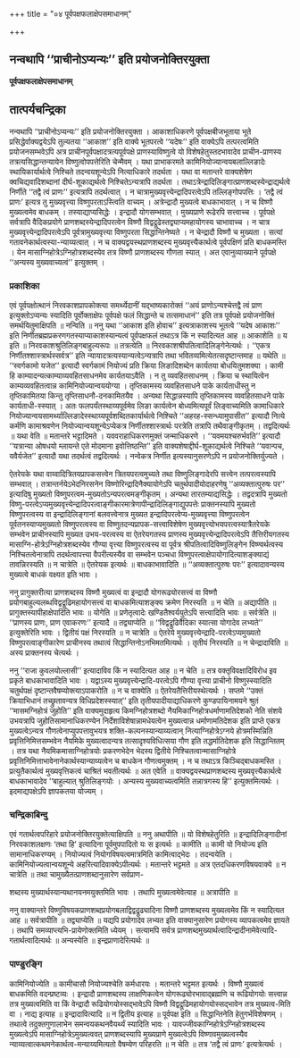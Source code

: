 +++
title = "०४ पूर्वपक्षफलाक्षेपसमाधानम्"

+++


## नन्वथापि ‘‘प्राचीनोऽप्यन्यः’’ इति प्रयोजनोक्तिरयुक्ता

**पूर्वपक्षफलाक्षेपसमाधानम्**

## **तात्पर्यचन्द्रिका**

नन्वथापि ‘‘प्राचीनोऽप्यन्यः’’ इति प्रयोजनोक्तिरयुक्ता । आकाशाधिकरणे पूर्वपक्षबीजभूताया भूते प्रसिद्धेर्वाक्यद्वयेऽपि तुल्यतया ‘‘आकाश’’ इति वाक्ये भूतपरत्वे ‘‘यदेषः’’ इति वाक्येऽपि तत्परत्वमिति प्रयोजनसम्भवेऽपि अत्र प्राचीनपूर्वपक्षादत्रत्यपूर्वपक्षे प्राणस्याविष्णुत्वे यो विशेषहेतुस्तदभावादेव प्राचीन-प्राणस्य तत्रत्यसिद्धान्तन्यायेन विष्णुत्वोपपत्तेरिति चेन्मैवम् । यथा प्राभाकरमते कामिनियोज्यान्वयबलाल्लिङादेः स्थायिकार्यार्थत्वे निश्चिते तदन्वयशून्येऽपि नित्याधिकारे तदर्थता । यथा वा मतान्तरे वाक्यशेषेण क्वचिद्यवादिशब्दानां दीर्घ-शूकाद्यर्थत्वे निश्चितेऽन्यत्रापि तदर्थता । तथाऽत्रेन्द्रादिलिङ्गात्प्राणशब्दस्येन्द्राद्यर्थत्वे निर्णीते ‘‘तद्वै त्वं प्राणः’’ इत्यत्रापि तदर्थत्वात् । न चात्रामुख्यवृत्त्येन्द्रादिपरत्वेऽपि तल्लिङ्गोपपत्तिः । ‘तद्वै त्वं प्राणः’ इत्यत्र तु मुख्यवृत्त्या विष्णुपरताऽस्त्विति वाच्यम् । अत्रेन्द्रादौ मुख्यत्वे बाधकाभावात् । न च विष्णौ मुख्यत्वमेव बाधकम् । तस्याद्याप्यसिद्धेः । इन्द्रादौ योगसम्भवात् । मुख्यप्राणे रूढेरपि सत्त्वाच्च । पूर्वपक्षे सर्वत्रापि वैदिकप्रयोगे प्राणशब्दस्येन्द्रादिपरत्वेन विष्णौ विद्वद्रूढेस्तद्व्याप्यमहायोगस्य चाभावाच्च । न चात्र मुख्यवृत्त्येन्द्रादिपरत्वेऽपि पूर्वत्रामुख्यवृत्त्या विष्णुपरता सिद्धान्तिनेष्यते । न चेन्द्रादौ विष्णौ च मुख्यता । सत्यां गतावनेकार्थत्वस्या-न्याय्यत्वात् । न च वाक्यद्वयस्थप्राणशब्दस्य मुख्यवृत्त्यैकार्थत्वे पूर्वपक्षिणं प्रति बाधकमस्ति । येन मासाग्निहोत्रेऽग्निहोत्रशब्दस्येव तत्र विष्णौ प्राणशब्दस्य गौणता स्यात् । अत एवानुव्याख्याने पूर्वपक्षे ‘‘अन्यस्य मुख्यवाच्यत्वं’’ इत्युक्तम् ।

### **प्रकाशिका**

एवं पूर्वपक्षोत्थानं निरवकाशप्रापकोक्त्या समर्थ्येदानीं यद्भाष्यकारोक्तं ‘‘अयं प्राणोऽन्यश्चेत्तद्वै त्वं प्राण इत्युक्तोऽप्यन्यः स्यादिति पूर्वोक्ताक्षेपः पूर्वपक्षे फलं सिद्धान्ते च तत्समाधानं’’ इति तत्र पूर्वपक्षे प्रयोजनोक्तिं समर्थयितुमाक्षिपति ॥ नन्विति ॥ ननु यथा ‘‘आकाश इति होवाच’’ इत्यत्राकाशस्य भूतत्वे ‘‘यदेष आकाशः’’ इति निर्णीतब्रह्मप्रकरणगतस्याप्याकाशस्यान्यत्वं पूर्वपक्षफलं तथाऽत्र किं न स्यादित्यत आह ॥ आकाशेति ॥ य इति ॥ निरवकाशश्रुतिलिङ्गबाहुल्यरूपः ॥ तत्रत्येति ॥ निरवकाशश्रीपतित्वादिलिङ्गेनेत्यर्थः । ‘‘एकत्र निर्णीतश्शास्त्रार्थस्सर्वत्र’’ इति न्यायादत्रत्यस्यान्यत्वेऽन्यत्रापि तथा भवितव्यमित्येतत्सदृष्टान्तमाह ॥ यथेति ॥ ‘‘स्वर्गकामो यजेत’’ इत्यादौ स्वर्गकामं नियोज्यं प्रति क्रिया लिङादिशब्देन कार्यतया बोधयितुमशक्या । कामी हि काम्यादन्यत्काम्याव्यवहितसाधनमेव कार्यतयाऽवैति । न तु व्यवहितसाधनम् । क्रिया च स्थायित्वेन काम्यव्यवहितत्वान्न कामिनियोज्यान्वययोग्या । तृप्तिकामस्य व्यवहितसाधने पाके कार्यताधीस्तु न तृप्तिकामितया किन्तु तृप्तिसाधनौ-दनकामितयैव । अन्यथा सिद्धान्नस्यापि तृप्तिकामस्य व्यवहितसाधने पाके कार्यताधी-स्स्यात् । अतः फलपर्यंतस्थाय्यपूर्वमेव लिङा कार्यत्वेन बोध्यमित्यपूर्वं लिङ्वाच्यमिति कामाधिकारे नियोज्यान्वयसामर्थ्याल्लिङादेस्स्थाय्यपूर्वशब्दितकार्यार्थत्वे निश्चिते ‘‘अहरह-स्सन्ध्यामुपासीत’’ इत्यादौ नित्ये कर्मणि कामाश्रवणेन नियोज्यान्वयशून्येऽप्येकत्र निर्णीतश्शास्त्रार्थः परत्रेति तत्रापि तथैवाङ्गीकृतम् । तद्वदित्यर्थः ॥ यथा वेति ॥ मतान्तरे भट्टादिमते । यववराहाधिकरणमुक्तं जन्माधिकरणे । ‘‘यवमयश्चरुर्भवति’’ इत्यादौ ‘‘यत्रान्या ओषधयो म्लायन्ते एते मोदमाना इवोत्तिष्ठन्ति’’ इति वाक्यशेषाद्दीर्घ-शूकाद्यर्थत्वे निश्चिते ‘‘यवान्पच, यवैर्यजेत’’ इत्यादौ यथा तदर्थत्वं तद्वदित्यर्थः । नन्वेकत्र निर्णीत इत्यस्यानुसरणेऽपि न प्रयोजनोक्तिर्युज्यते ।

ऐतरेयके यथा वाय्वादित्रितयप्रापकसत्त्वेन त्रितयपरत्वमुच्यते तथा विष्णुलिङ्गादेरपि सत्त्वेन तत्परत्वस्यापि सम्भवात् । तत्रान्तर्नयेऽभेदनिरसनेन विष्णोरिन्द्रादिनैक्यायोगेऽपि चतुर्थपादीयोदाहरणेषु ‘‘अव्यक्तात्पुरुषः पर’’ इत्यादिषु मुख्यतो विष्णुपरत्वम-मुख्यतोऽन्यपरत्वमङ्गीकृतम् । अन्यथा तारतम्याद्यसिद्धेः । तद्वदत्रापि मुख्यतो विष्णु-परत्वेऽप्यमुख्यवृत्त्येन्द्रादिपरत्वाङ्गीकारमात्रेणापीन्द्रादिलिङ्गाद्युपपत्तेः प्राक्तनस्यापि मुख्यतो विष्णुपरत्वस्य वा इन्द्रादिलिङ्गानां बलवत्त्वेनात्र मुख्यत इन्द्रादिपरत्वेप्य-मुख्यवृत्त्या विष्णुपरत्वेन पूर्वतनस्याप्यमुख्यतो विष्णुपरत्वस्य वा विष्णुतदन्यप्रापक-सत्त्वाविशेषेण मुख्यवृत्त्योभयपरत्वस्यात्रैतरेयके सम्भवेन प्राचीनस्यापि मुख्यत उभय-परत्वस्य वा ऐतरेयगतस्य प्राणस्य मुख्यवृत्त्येन्द्रादिपरत्वेऽपि तैत्तिरीयगतस्य मासाग्नि-होत्रेऽग्निहोत्रशब्दस्येव गौण्या वृत्त्या विष्णुपरत्वस्य वा पूर्वत्र श्रीपतित्वादिविष्णुलिङ्गेन विष्ण्वर्थत्वस्य निश्चितत्वेनात्रापि तदर्थत्वापत्त्या वैपरीत्यस्यैव वा सम्भवेन पञ्चधा विष्णुपरत्वाक्षेपायोगादित्याशङ्क्याद्यं तावन्निरस्यति ॥ न चात्रेति ॥ ऐतरेयक इत्यर्थः ॥ बाधकाभावादिति ॥ ‘‘अव्यक्तात्पुरुषः परः’’ इत्यादावन्यस्य मुख्यत्वे बाधकं वक्ष्यत इति भावः ।

ननु प्रागुक्तरीत्या प्राणशब्दस्य विष्णौ मुख्यत्वं वा इन्द्रादौ योगरूढ्योरसत्त्वं वा विष्णौ प्रयोगबाहुल्यलब्धविद्वद्रूढिमहायोगसत्त्वं वा बाधकमित्याशङ्क्य क्रमेण निरस्यति ॥ न चेति ॥ अद्यापीति ॥ प्रागुक्तस्यापीहाक्षेपादिति भावः ॥ योगेति ॥ प्रणेतृत्वादेः खण्डितैश्वर्ययुतेऽपि सत्त्वादिति भावः ॥ सर्वत्रेति ॥ ‘‘प्राणस्य प्राणः, प्राण एवाकरणः’’ इत्यादै ॥ तद्व्याप्येति ॥ ‘‘विद्वद्रूढिर्वैदिका स्यात्सा योगादेव लभ्यते’’ इत्युक्तेरिति भावः । द्वितीयं पक्षं निरस्यति ॥ न चात्रेति ॥ ऐतरेये मुख्यवृत्त्येन्द्रादि-परत्वेऽप्यमुख्यतो विष्णुपरत्वाङ्गीकारेण प्राचीनस्य तथात्वं सिद्धान्तिनोऽनभिमतमित्यर्थः । तृतीयं निरस्यति ॥ न चेन्द्रादाविति ॥ अस्य प्राक्तनस्य चेत्यर्थः ।

ननु ‘‘राजा कुवलयोल्लासी’’ इत्यादाविव किं न स्यादित्यत आह ॥ न चेति ॥ तत्र वक्तृविवक्षादिविरोध इव प्रकृते बाधकाभावादिति भावः । यद्वाऽस्य मुख्यवृत्त्येन्द्रादि-परत्वेऽपि गौण्या वृत्त्या प्राचीनो विष्णुस्स्यादिति चतुर्थपक्षं दृष्टान्तवैषम्योक्त्याऽपाकरोति ॥ न च वाक्येति ॥ ऐतरेयतैत्तिरीयस्थेत्यर्थः । सप्तमे ‘‘उक्तं क्रियाभिधानं तच्छ्रुतावन्यत्र विधिप्रदेशस्स्यात्’’ इति तृतीयपादीयाद्याधिकरणे कुण्डपायिनामयने श्रुतं ‘‘मासमग्निहोत्रं जुहोति’’ इति वाक्यमुदाहृत्य किमग्निहोत्रशब्दो नैयमिकाग्निहोत्रधर्माणामतिदेशको नेति संशये उभयत्रापि जुहोतिसामानाधिकरण्येन निर्देशाविशेषान्नामधेयत्वेन मुख्यत्वान्न धर्माणामतिदेशक इति प्राप्ते एकत्र मुख्यत्वेऽन्यत्र गौणत्वेनाप्युपपत्तावुभयत्र शक्ति-कल्पनस्यान्याय्यत्वान् नित्याग्निहोत्रेऽग्नये होत्रमस्मिन्निति प्रवृत्तिनिमित्तसम्भवेन नैयमिके मुख्यत्वादन्यत्र तत्सादृश्यविधित्सया गौण इति तद्धर्मातिदेशक इति सिद्धान्तितम् । तत्र यथा नैयमिकमासाग्निहोत्रयोः प्रकरणभेदेन भेदस्य द्वितीये निश्चितत्वान्मासाग्निहोत्रे प्रवृत्तिनिमित्ताभावेनानेकार्थस्यान्याय्यत्वेन च बाधकेन गौणत्वमुक्तम् । न च तथाऽत्र किञ्चिद्बाधकमस्ति । प्रत्युतैकार्थत्वं मुख्यवृत्तिकत्वं चाश्रितं भवतीत्यर्थः ॥ अत एवेति ॥ वाक्यद्वयस्थप्राणशब्दस्य मुख्यवृत्त्यैकार्थत्वे बाधकाभावादेव ‘‘बाहुल्यात् श्रुतिलिङ्गयोः । अन्यस्य मुख्यवाच्यत्वमिति तन्नात्रगस्य हि’’ इत्युक्तमित्यर्थः । इदमाद्यपक्षेऽपि ज्ञापकतया योज्यम् ।

### **चन्द्रिकाबिन्दु**

एवं गतार्थत्वपरिहारे प्रयोजनोक्तिरयुक्तेत्याक्षिपति ॥ ननु अथापीति ॥ यो विशेषहेतुरिति ॥ इन्द्रादिलिङ्गादीनां निरवकाशलक्षणः ‘तथा हि’ इत्यादिना पूर्वमुपपादितो यः स इत्यर्थः ॥ कामीति ॥ कामी यो नियोज्य इति सामानाधिकरण्यम् । नियोज्यत्वं नियोगविषयत्वमात्रमिति कामित्वाद्भेदः । तदन्वयेति । कामिनियोज्यत्वान्वयशून्ये अहरित्यादिवाक्येऽपीत्यर्थः । मतान्तरे भट्टमते ॥ अत्र एतदधिकरणविषयवाक्ये ॥ न चात्रेति ॥ तथा चामुख्यैतत्प्राणशब्दानुसारेण सर्वप्राण-

शब्दस्य मुख्यार्थस्यान्यथानयनमयुक्तमिति भावः । तथापि मुख्यत्वमेवेत्याह ॥ अत्रापीति ॥

ननु वाक्यान्तरे विष्णुविषयकप्राणशब्दप्रयोगबलाद्विद्वद्रूढ्यादिना विष्णौ प्राणशब्दस्य मुख्यत्वमेव किं न स्यादित्यत आह ॥ सर्वत्रापीति ॥ तद्व्याप्येति ॥ यद्यपि प्रयोगादेव लभ्यत इति वाक्यानुसारेण प्रयोगस्य व्यापकत्वमेव ज्ञायते । तथापि समव्याप्त्यभि-प्रायेणोक्तमिति ध्येयम् । सत्यामपि सर्वत्र प्राणशब्दमुख्यार्थत्वादिन्द्रादीनामेवेत्यादि-गतार्थत्वादित्यर्थः ॥ अन्यस्येति ॥ इन्द्रप्राणादेरित्यर्थः ॥

### **पाण्डुरङ्गि**

कामिनियोज्येति ॥ कामीचासौ नियोज्यश्चेति कर्मधारयः । मतान्तरे भट्टमत इत्यर्थः । विष्णौ मुख्यत्वं बाधकमिति वदन्प्रष्टव्यः । इन्द्रादौ प्राणशब्दस्य लाक्षणिकत्वेन योगरूढ्योरभावाद्ब्रह्मणि च रूढियोगयोः सत्त्वान्न तत्र मुख्यत्वमिति वा किं वेन्द्रादौ रूढियोगयोस्सद्भावेऽपि विष्णौ विद्वद्रूढिमहायोगयोस्सद्भावेन तत्र मुख्यत्व-मिति वा । नाद्य इत्याह ॥ इन्द्रादावित्यादि ॥ न द्वितीय इत्याह ॥ पूर्वपक्ष इति ॥ सिद्धान्तिनेति हेतुगर्भविशेषणम् । तथात्वे तदुक्तगुणालाभेन समन्वयकथनवैयर्थ्यं स्यादिति भावः । यावज्जीवकाग्निहोत्रेऽग्निहोत्रशब्दस्य मुख्यत्वेऽपि मासाग्निहोत्रेऽमुख्यत्ववत् प्राणशब्दस्यापि मुख्यप्राणे मुख्यत्वेऽपि विष्णावमुख्यत्वस्यैव न्याय्यत्वात्कथमनेकार्थत्व-मन्याय्यमित्यतो वैषम्येण परिहरति ॥ न चेति ॥ तत्र ‘तद्वै त्वं प्राणः’ इत्यत्रेत्यर्थः ।


